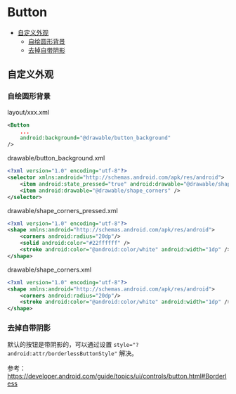 # Button

<!-- vim-markdown-toc GFM -->

* [自定义外观](#自定义外观)
    * [自绘圆形背景](#自绘圆形背景)
    * [去掉自带阴影](#去掉自带阴影)

<!-- vim-markdown-toc -->

## 自定义外观

### 自绘圆形背景

layout/xxx.xml

```xml
<Button
    ...
    android:background="@drawable/button_background"
/>
```

drawable/button_background.xml

```xml
<?xml version="1.0" encoding="utf-8"?>
<selector xmlns:android="http://schemas.android.com/apk/res/android">
    <item android:state_pressed="true" android:drawable="@drawable/shape_corners_pressed" />
    <item android:drawable="@drawable/shape_corners" />
</selector>
```

drawable/shape_corners_pressed.xml

```xml
<?xml version="1.0" encoding="utf-8"?>
<shape xmlns:android="http://schemas.android.com/apk/res/android">
    <corners android:radius="20dp"/>
    <solid android:color="#22ffffff" />
    <stroke android:color="@android:color/white" android:width="1dp" />
</shape>
```

drawable/shape_corners.xml

```xml
<?xml version="1.0" encoding="utf-8"?>
<shape xmlns:android="http://schemas.android.com/apk/res/android">
    <corners android:radius="20dp"/>
    <stroke android:color="@android:color/white" android:width="1dp" />
</shape> 
```

### 去掉自带阴影

默认的按钮是带阴影的，可以通过设置 `style="?android:attr/borderlessButtonStyle"` 解决。

参考：<https://developer.android.com/guide/topics/ui/controls/button.html#Borderless>

